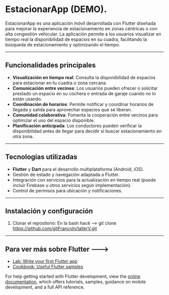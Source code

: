 # EstacionarApp (DEMO).

EstacionarApp es una aplicación móvil desarrollada con Flutter diseñada para mejorar la experiencia de estacionamiento en zonas céntricas o con alta congestión vehicular. La aplicación permite a los usuarios visualizar en tiempo real la disponibilidad de espacios en su cuadra, facilitando la búsqueda de estacionamiento y optimizando el tiempo.

---

## Funcionalidades principales

- **Visualización en tiempo real**: Consulta la disponibilidad de espacios para estacionar en tu cuadra o zona cercana.
- **Comunicación entre vecinos**: Los usuarios pueden ofrecer o solicitar prestado un espacio en su cochera o entrada de garaje cuando no lo están usando.
- **Coordinación de horarios**: Permite notificar y coordinar horarios de llegada y salida para aprovechar espacios que se liberan.
- **Comunidad colaborativa**: Fomenta la cooperación entre vecinos para optimizar el uso del espacio disponible.
- **Planificación anticipada**: Los conductores pueden verificar la disponibilidad antes de llegar para decidir si buscar estacionamiento en otra zona.

---

## Tecnologías utilizadas

- **Flutter** y **Dart** para el desarrollo multiplataforma (Android, iOS).
- Gestión de estado y navegación adaptada a Flutter.
- Integración con servicios para la actualización en tiempo real (puede incluir Firebase u otros servicios según implementación).
- Control de permisos para ubicación y notificaciones.

---
## Instalación y configuración

1. Clonar el repositorio:
   En la bash hacé -->
   git clone https://github.com/gitFrancoln/tallerV.git

---
## Para ver más sobre Flutter --->

- [Lab: Write your first Flutter app](https://docs.flutter.dev/get-started/codelab)
- [Cookbook: Useful Flutter samples](https://docs.flutter.dev/cookbook)

For help getting started with Flutter development, view the
[online documentation](https://docs.flutter.dev/), which offers tutorials,
samples, guidance on mobile development, and a full API reference.
